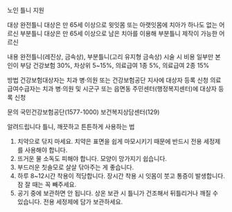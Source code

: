 노인 틀니 지원

대상
완전틀니 대상은 만 65세 이상으로 윗잇몸 또는 아랫잇몸에 치아가 하나도 없는 어르신
부분틀니 대상은 만 65세 이상으로 남은 치아를 이용해 부분틀니 제작이 가능한 어르신

내용
완전틀니(레진상, 금속상), 부분틀니(고리 유지형 금속상) 시술 시 비용 일부만 본인이 부담
건강보험 30%, 차상위 5~15%, 의료급여 1종 5%, 의료급여 2종 15%

방법
건강보험대상자는 치과 병·의원 또는 건강보험공단 지사에 대상자 등록 신청
의료급여수급자는 치과 병·의원 및 시군구 또는 읍면동 주민센터(행정복지센터)에 대상자 등록 신청

문의
국민건강보험공단(1577-1000)
보건복지상담센터(129)

알려드립니다 
틀니, 깨끗하고 튼튼하게 사용하는 법
  1. 치약으로 닦지 마세요. 치약은 표면을 쉽게 마모시키기 때문에 반드시 전용 세정제를 사용해야 합니다.
  2. 뜨거운 물 소독도 피해야 합니다. 모양이 망가지기 쉽습니다.
  3. 부드러운 칫솔모로 살살 닦아주는 게 좋습니다.
  4. 하루 8~12시간 착용이 적당합니다. 장시간 착용 시 잇몸이 붓고 통증이 발생합니다. 잠 잘 때는 꼭 빼주세요.
  5. 공기 중에 보관하면 안 됩니다. 상온 보관 시 틀니가 건조해서 뒤틀리거나 깨질 수 있습니다. 전용 세정제에 담가 보관하세요.
